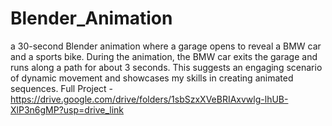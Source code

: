 # Blender_Animation
 a 30-second Blender animation where a garage opens to reveal a BMW car and a sports bike. During the animation, the BMW car exits the garage and runs along a path for about 3 seconds. This suggests an engaging scenario of dynamic movement and showcases my  skills in creating animated sequences.
Full Project - https://drive.google.com/drive/folders/1sbSzxXVeBRIAxvwlg-lhUB-XlP3n6gMP?usp=drive_link

